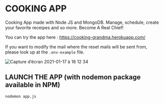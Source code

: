 # COOKING APP

Cooking App made with Node JS and MongoDB.
Manage, schedule, create your favorite receipes and so more.
Become A Real Chief!

You can try the app here : https://cooking-grandma.herokuapp.com/

If you want to modify the mail where the reset mails will be sent from, please look up at the ```.env-example``` file.

![Capture d’écran 2021-01-17 à 16 12 34](https://user-images.githubusercontent.com/39710677/106967275-2cfc4000-6747-11eb-9dcd-db245a5add16.png)

## LAUNCH THE APP (with nodemon package available in NPM)


```
nodemon app.js
```
